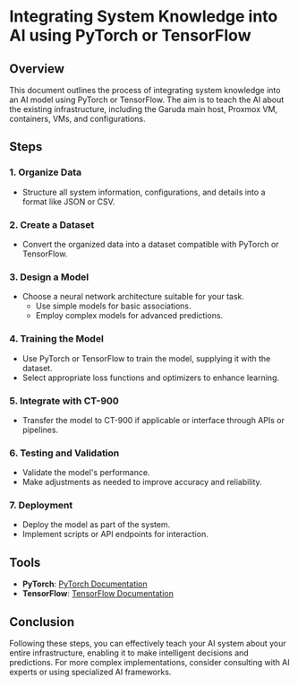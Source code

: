# Integrating System Knowledge into AI using PyTorch or TensorFlow

## Overview
This document outlines the process of integrating system knowledge into an AI model using PyTorch or TensorFlow. The aim is to teach the AI about the existing infrastructure, including the Garuda main host, Proxmox VM, containers, VMs, and configurations.

## Steps

### 1. Organize Data
- Structure all system information, configurations, and details into a format like JSON or CSV.

### 2. Create a Dataset
- Convert the organized data into a dataset compatible with PyTorch or TensorFlow.

### 3. Design a Model
- Choose a neural network architecture suitable for your task.
  - Use simple models for basic associations.
  - Employ complex models for advanced predictions.

### 4. Training the Model
- Use PyTorch or TensorFlow to train the model, supplying it with the dataset.
- Select appropriate loss functions and optimizers to enhance learning.

### 5. Integrate with CT-900
- Transfer the model to CT-900 if applicable or interface through APIs or pipelines.

### 6. Testing and Validation
- Validate the model's performance.
- Make adjustments as needed to improve accuracy and reliability.

### 7. Deployment
- Deploy the model as part of the system.
- Implement scripts or API endpoints for interaction.

## Tools
- **PyTorch**: [PyTorch Documentation](https://pytorch.org/docs/stable/index.html)
- **TensorFlow**: [TensorFlow Documentation](https://www.tensorflow.org/learn)

## Conclusion
Following these steps, you can effectively teach your AI system about your entire infrastructure, enabling it to make intelligent decisions and predictions. For more complex implementations, consider consulting with AI experts or using specialized AI frameworks.
